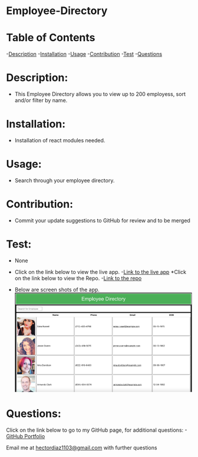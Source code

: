 # Employee-Directory

# Table of Contents

-[Description](#description)
-[Installation](#installation)
-[Usage](#usage)
-[Contribution](#contribution)
-[Test](#test)
-[Questions](#questions)

# Description:

* This Employee Directory allows you to view up to 200 employess, sort and/or filter by name. 

# Installation:

* Installation of react modules needed.

# Usage:

* Search through your employee directory. 

# Contribution:

* Commit your update suggestions to GitHub for review and to be merged

# Test:

* None

* Click on the link below to view the live app.
-[Link to the live app](https://hectordiazjr.github.io/Employee-Directory/)
*Click on the link below to view the Repo.
-[Link to the repo](https://github.com/HectorDiazJr/Employee-Directory)

* Below are screen shots of the app.
![alt = screen shot of scheduler](assets/ss.png)


# Questions:
Click on the link below to go to my GitHub page, for additional questions:
-[GitHub Portfolio](https:github.com/hectordiazjr)

Email me at hectordiaz1103@gmail.com with further questions